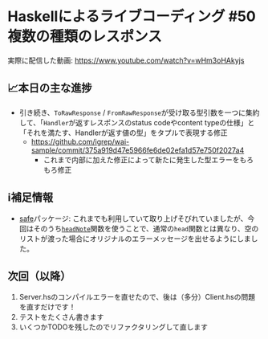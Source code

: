 # Haskellによるライブコーディング #50 複数の種類のレスポンス

実際に配信した動画: <https://www.youtube.com/watch?v=wHm3oHAkyjs>

## 📈本日の主な進捗

- 引き続き、`ToRawResponse` / `FromRawResponse`が受け取る型引数を一つに集約して、「`Handler`が返すレスポンスのstatus codeやcontent typeの仕様」と「それを満たす、Handlerが返す値の型」をタプルで表現する修正
    - <https://github.com/igrep/wai-sample/commit/375a919d47e5966fe6de02efa1d57e750f2027a4>
        - これまで内部に加えた修正によって新たに発生した型エラーをもろもろ修正

## ℹ️補足情報

- [safe](https://hackage.haskell.org/package/safe)パッケージ: これまでも利用していて取り上げそびれていましたが、今回はそのうち[`headNote`](https://hackage.haskell.org/package/safe-0.3.19/docs/Safe.html#v:headNote)関数を使うことで、通常の`head`関数とは異なり、空のリストが渡った場合にオリジナルのエラーメッセージを出せるようにしました。

## 次回（以降）

1. Server.hsのコンパイルエラーを直せたので、後は（多分）Client.hsの問題を直すだけです！
1. テストをたくさん書きます
1. いくつかTODOを残したのでリファクタリングして直します
